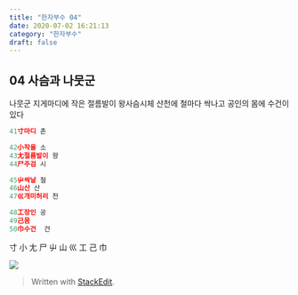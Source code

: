 ```yaml
---
title: "한자부수 04"
date: 2020-07-02 16:21:13
category: "한자부수"
draft: false
---
```

## 04 사슴과 나뭇군 
나뭇군 지게마디에  작은 절름발이 왕사슴시체
산천에 철마다 싹나고
공인의 몸에 수건이 있다
```js
41寸마디 촌

42小작을 소
43尢절름발이 왕
44尸주검 시

45屮싹날 철
46山산 산
47巛개미허리 천

48工장인 공
49己몸 
50巾수건  건
```
寸 小 尢 尸 屮 山 巛 工 己 巾

![](https://i.ibb.co/2SyQpjR/2020-07-03-2-38-13.png)
> Written with [StackEdit](https://stackedit.io/).
<!--stackedit_data:
eyJoaXN0b3J5IjpbMTE0NjgyMTE5OCwtNTYyNjk4NzQ3XX0=
-->